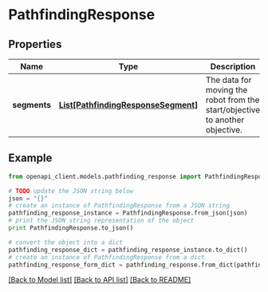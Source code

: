 # PathfindingResponse


## Properties

Name | Type | Description | Notes
------------ | ------------- | ------------- | -------------
**segments** | [**List[PathfindingResponseSegment]**](PathfindingResponseSegment.md) | The data for moving the robot from the start/objective to another objective. | 

## Example

```python
from openapi_client.models.pathfinding_response import PathfindingResponse

# TODO update the JSON string below
json = "{}"
# create an instance of PathfindingResponse from a JSON string
pathfinding_response_instance = PathfindingResponse.from_json(json)
# print the JSON string representation of the object
print PathfindingResponse.to_json()

# convert the object into a dict
pathfinding_response_dict = pathfinding_response_instance.to_dict()
# create an instance of PathfindingResponse from a dict
pathfinding_response_form_dict = pathfinding_response.from_dict(pathfinding_response_dict)
```
[[Back to Model list]](../README.md#documentation-for-models) [[Back to API list]](../README.md#documentation-for-api-endpoints) [[Back to README]](../README.md)


